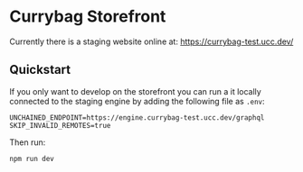 # Currybag Storefront

Currently there is a staging website online at: https://currybag-test.ucc.dev/

## Quickstart

If you only want to develop on the storefront you can run a it locally connected
to the staging engine by adding the following file as `.env`:

```env
UNCHAINED_ENDPOINT=https://engine.currybag-test.ucc.dev/graphql
SKIP_INVALID_REMOTES=true
```

Then run:

```bash
npm run dev
```
